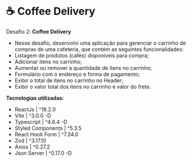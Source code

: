 <h1> ☕ Coffee Delivery</h1>

 <span>Desafio 2: **Coffee Delivery**</span>
   - Nesse desafio, desenvolvi uma aplicação para gerenciar o carrinho de compras de uma cafeteria, que contém as seguintes funcionalidades:
   - Listagem de produtos (cafés) disponíveis para compra;
   - Adicionar itens no carrinho;
   - Aumentar ou remover a quantidade de itens no carrinho;
   - Formulário com o endereço e forma de pagamento;
   - Exibir o total de itens no carrinho no Header;
   - Exibir o valor total dos itens no carrinho e valor do frete.
 
**Tecnologias utilizadas:**

- ReactJs | ^18.2.0
- Vite | ^3.0.0 -D
- Typescript | ^4.6.4 -D
- Styled Components | ^5.3.5
- React Hook Form | ^7.34.0
- Zod | ^3.17.10
- Axios | ^0.27.2
- Json Server | ^0.17.0 -D
